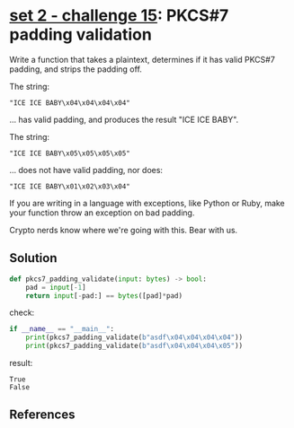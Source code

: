 # **[set 2 - challenge 15](https://cryptopals.com/sets/2/challenges/15): PKCS#7 padding validation**

Write a function that takes a plaintext, determines if it has valid PKCS#7 padding, and strips the padding off.

The string:

```text
"ICE ICE BABY\x04\x04\x04\x04"
```

... has valid padding, and produces the result "ICE ICE BABY".

The string:

```text
"ICE ICE BABY\x05\x05\x05\x05"
```

... does not have valid padding, nor does:

```text
"ICE ICE BABY\x01\x02\x03\x04"
```

If you are writing in a language with exceptions, like Python or Ruby, make your function throw an exception on bad padding.

Crypto nerds know where we're going with this. Bear with us.

## Solution

```python
def pkcs7_padding_validate(input: bytes) -> bool:
    pad = input[-1]
    return input[-pad:] == bytes([pad]*pad)
```

check:

```python
if __name__ == "__main__":
    print(pkcs7_padding_validate(b"asdf\x04\x04\x04\x04"))
    print(pkcs7_padding_validate(b"asdf\x04\x04\x04\x05"))
```

result:

```text
True
False
```

## References
